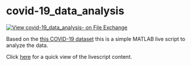 # covid-19_data_analysis

[![View covid-19_data_analysis- on File Exchange](https://www.mathworks.com/matlabcentral/images/matlab-file-exchange.svg)](https://it.mathworks.com/matlabcentral/fileexchange/74556-covid-19_data_analysis)

Based on the [this COVID-19 dataset](https://github.com/pcm-dpc/COVID-19) this is a simple MATLAB 
live script to analyze the data.

Click [here](.covid19-live-script.md) for a quick view of the livescript content.

